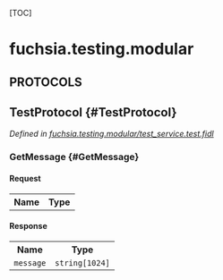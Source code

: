 [TOC]

# fuchsia.testing.modular


## **PROTOCOLS**

## TestProtocol {#TestProtocol}
*Defined in [fuchsia.testing.modular/test_service.test.fidl](https://fuchsia.googlesource.com/fuchsia/+/master/src/modular/tests/test_service.test.fidl#9)*


### GetMessage {#GetMessage}


#### Request
<table>
    <tr><th>Name</th><th>Type</th></tr>
    </table>


#### Response
<table>
    <tr><th>Name</th><th>Type</th></tr>
    <tr>
            <td><code>message</code></td>
            <td>
                <code>string[1024]</code>
            </td>
        </tr></table>

















